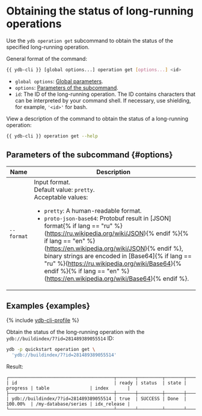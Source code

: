 # Obtaining the status of long-running operations

Use the `ydb operation get` subcommand to obtain the status of the specified long-running operation.

General format of the command:

```bash
{{ ydb-cli }} [global options...] operation get [options...] <id>
```

* `global options`: [Global parameters](commands/global-options.md).
* `options`: [Parameters of the subcommand](#options).
* `id`: The ID of the long-running operation. The ID contains characters that can be interpreted by your command shell. If necessary, use shielding, for example, `'<id>'` for bash.

View a description of the command to obtain the status of a long-running operation:

```bash
{{ ydb-cli }} operation get --help
```

## Parameters of the subcommand {#options}

| Name | Description |
---|---
| `--format` | Input format.<br>Default value: `pretty`.<br>Acceptable values:<ul><li>`pretty`: A human-readable format.</li><li>`proto-json-base64`: Protobuf result in [JSON] format{% if lang == "ru" %}(https://ru.wikipedia.org/wiki/JSON){% endif %}{% if lang == "en" %}(https://en.wikipedia.org/wiki/JSON){% endif %}, binary strings are encoded in [Base64]{% if lang == "ru" %}(https://ru.wikipedia.org/wiki/Base64){% endif %}{% if lang == "en" %}(https://en.wikipedia.org/wiki/Base64){% endif %}.</li></ul> |

## Examples {examples}

{% include [ydb-cli-profile](../../_includes/ydb-cli-profile.md) %}

Obtain the status of the long-running operation with the `ydb://buildindex/7?id=281489389055514` ID:

```bash
ydb -p quickstart operation get \
  'ydb://buildindex/7?id=281489389055514'
```

Result:

```text
┌───────────────────────────────────────┬───────┬─────────┬───────┬──────────┬─────────────────────┬─────────────┐
| id                                    | ready | status  | state | progress | table               | index       |
├───────────────────────────────────────┼───────┼─────────┼───────┼──────────┼─────────────────────┼─────────────┤
| ydb://buildindex/7?id=281489389055514 | true  | SUCCESS | Done  | 100.00%  | /my-database/series | idx_release |
└───────────────────────────────────────┴───────┴─────────┴───────┴──────────┴─────────────────────┴─────────────┘
```
